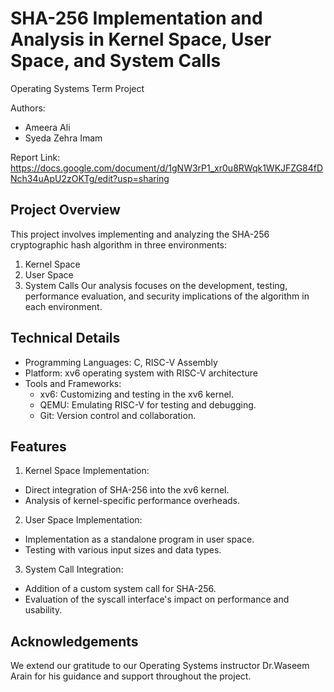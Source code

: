 # **SHA-256 Implementation and Analysis in Kernel Space, User Space, and System Calls**
Operating Systems Term Project

Authors:
- Ameera Ali
- Syeda Zehra Imam

Report Link: https://docs.google.com/document/d/1gNW3rP1_xr0u8RWqk1WKJFZG84fDNch34uApU2zOKTg/edit?usp=sharing
  
## **Project Overview**
This project involves implementing and analyzing the SHA-256 cryptographic hash algorithm in three environments:

1. Kernel Space
2. User Space
3. System Calls
Our analysis focuses on the development, testing, performance evaluation, and security implications of the algorithm in each environment.

## **Technical Details**
- Programming Languages: C, RISC-V Assembly
- Platform: xv6 operating system with RISC-V architecture
- Tools and Frameworks:
  - xv6: Customizing and testing in the xv6 kernel.
  - QEMU: Emulating RISC-V for testing and debugging.
  - Git: Version control and collaboration.
  
## **Features**
1. Kernel Space Implementation:
  - Direct integration of SHA-256 into the xv6 kernel.
  - Analysis of kernel-specific performance overheads.

2. User Space Implementation:
  - Implementation as a standalone program in user space.
  - Testing with various input sizes and data types.

3. System Call Integration:
  - Addition of a custom system call for SHA-256.
  - Evaluation of the syscall interface's impact on performance and usability.
  
## **Acknowledgements**
We extend our gratitude to our Operating Systems instructor Dr.Waseem Arain for his guidance and support throughout the project.

